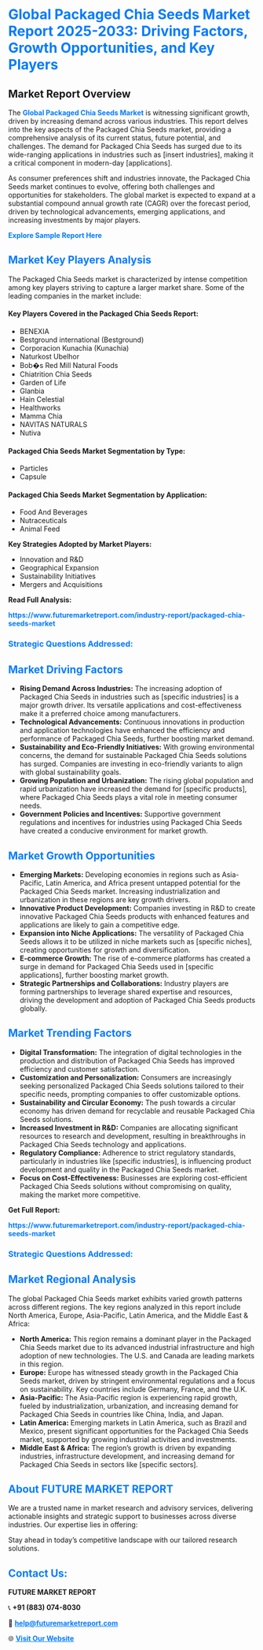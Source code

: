 <h1 style="color: #007BFF;">Global Packaged Chia Seeds Market Report 2025-2033: Driving Factors, Growth Opportunities, and Key Players</h1>

<section id="overview">
<h2>Market Report Overview</h2>
<p>The <a href="https://www.futuremarketreport.com/industry-report/packaged-chia-seeds-market" style="color: #007BFF; text-decoration: none;"><strong>Global Packaged Chia Seeds Market</strong></a> is witnessing significant growth, driven by increasing demand across various industries. This report delves into the key aspects of the Packaged Chia Seeds market, providing a comprehensive analysis of its current status, future potential, and challenges. The demand for Packaged Chia Seeds has surged due to its wide-ranging applications in industries such as [insert industries], making it a critical component in modern-day [applications].</p>
<p>As consumer preferences shift and industries innovate, the Packaged Chia Seeds market continues to evolve, offering both challenges and opportunities for stakeholders. The global market is expected to expand at a substantial compound annual growth rate (CAGR) over the forecast period, driven by technological advancements, emerging applications, and increasing investments by major players.</p>
</section>

<section id="overview">
<p><a href="https://www.futuremarketreport.com/request-sample/reportId=50838" style="color: #007BFF; text-decoration: none;"><strong>Explore Sample Report Here</strong></a></p>
</section>

<section id="key-players">
<h2 style="color: #007BFF;">Market Key Players Analysis</h2>
<p>The Packaged Chia Seeds market is characterized by intense competition among key players striving to capture a larger market share. Some of the leading companies in the market include:</p>
<h4>Key Players Covered in the Packaged Chia Seeds Report:</h4>
<ul><li>BENEXIA</li><li>Bestground international (Bestground)</li><li>Corporacion Kunachia (Kunachia)</li><li>Naturkost Ubelhor</li><li>Bob�s Red Mill Natural Foods</li><li>Chiatrition Chia Seeds</li><li>Garden of Life</li><li>Glanbia</li><li>Hain Celestial</li><li>Healthworks</li><li>Mamma Chia</li><li>NAVITAS NATURALS</li><li>Nutiva</li></ul>
<h4>Packaged Chia Seeds Market Segmentation by Type:</h4>
<ul><li>Particles</li><li>Capsule</li></ul>

<h4>Packaged Chia Seeds Market Segmentation by Application:</h4>
<ul><li>Food And Beverages</li><li>Nutraceuticals</li><li>Animal Feed</li></ul>
<p><strong>Key Strategies Adopted by Market Players:</strong></p>
<ul>
<li>Innovation and R&D</li>
<li>Geographical Expansion</li>
<li>Sustainability Initiatives</li>
<li>Mergers and Acquisitions</li>
</ul>
</section>

<section>
<p><strong>Read Full Analysis: </strong></p><a href="https://www.futuremarketreport.com/industry-report/packaged-chia-seeds-market" style="color: #007BFF; text-decoration: none;"><strong>https://www.futuremarketreport.com/industry-report/packaged-chia-seeds-market</strong></a>
<h3 style="color: #007BFF;">Strategic Questions Addressed:</h3>
</section>

<section id="driving-factors">
<h2 style="color: #007BFF;">Market Driving Factors</h2>
<ul>
<li><strong>Rising Demand Across Industries:</strong> The increasing adoption of Packaged Chia Seeds in industries such as [specific industries] is a major growth driver. Its versatile applications and cost-effectiveness make it a preferred choice among manufacturers.</li>
<li><strong>Technological Advancements:</strong> Continuous innovations in production and application technologies have enhanced the efficiency and performance of Packaged Chia Seeds, further boosting market demand.</li>
<li><strong>Sustainability and Eco-Friendly Initiatives:</strong> With growing environmental concerns, the demand for sustainable Packaged Chia Seeds solutions has surged. Companies are investing in eco-friendly variants to align with global sustainability goals.</li>
<li><strong>Growing Population and Urbanization:</strong> The rising global population and rapid urbanization have increased the demand for [specific products], where Packaged Chia Seeds plays a vital role in meeting consumer needs.</li>
<li><strong>Government Policies and Incentives:</strong> Supportive government regulations and incentives for industries using Packaged Chia Seeds have created a conducive environment for market growth.</li>
</ul>
</section>

<section id="growth-opportunities">
<h2 style="color: #007BFF;">Market Growth Opportunities</h2>
<ul>
<li><strong>Emerging Markets:</strong> Developing economies in regions such as Asia-Pacific, Latin America, and Africa present untapped potential for the Packaged Chia Seeds market. Increasing industrialization and urbanization in these regions are key growth drivers.</li>
<li><strong>Innovative Product Development:</strong> Companies investing in R&D to create innovative Packaged Chia Seeds products with enhanced features and applications are likely to gain a competitive edge.</li>
<li><strong>Expansion into Niche Applications:</strong> The versatility of Packaged Chia Seeds allows it to be utilized in niche markets such as [specific niches], creating opportunities for growth and diversification.</li>
<li><strong>E-commerce Growth:</strong> The rise of e-commerce platforms has created a surge in demand for Packaged Chia Seeds used in [specific applications], further boosting market growth.</li>
<li><strong>Strategic Partnerships and Collaborations:</strong> Industry players are forming partnerships to leverage shared expertise and resources, driving the development and adoption of Packaged Chia Seeds products globally.</li>
</ul>
</section>

<section id="trending-factors">
<h2 style="color: #007BFF;">Market Trending Factors</h2>
<ul>
<li><strong>Digital Transformation:</strong> The integration of digital technologies in the production and distribution of Packaged Chia Seeds has improved efficiency and customer satisfaction.</li>
<li><strong>Customization and Personalization:</strong> Consumers are increasingly seeking personalized Packaged Chia Seeds solutions tailored to their specific needs, prompting companies to offer customizable options.</li>
<li><strong>Sustainability and Circular Economy:</strong> The push towards a circular economy has driven demand for recyclable and reusable Packaged Chia Seeds solutions.</li>
<li><strong>Increased Investment in R&D:</strong> Companies are allocating significant resources to research and development, resulting in breakthroughs in Packaged Chia Seeds technology and applications.</li>
<li><strong>Regulatory Compliance:</strong> Adherence to strict regulatory standards, particularly in industries like [specific industries], is influencing product development and quality in the Packaged Chia Seeds market.</li>
<li><strong>Focus on Cost-Effectiveness:</strong> Businesses are exploring cost-efficient Packaged Chia Seeds solutions without compromising on quality, making the market more competitive.</li>
</ul>
</section>

<section>
<p><strong>Get Full Report: </strong></p><a href="https://www.futuremarketreport.com/industry-report/packaged-chia-seeds-market" style="color: #007BFF; text-decoration: none;"><strong>https://www.futuremarketreport.com/industry-report/packaged-chia-seeds-market</strong></a>
<h3 style="color: #007BFF;">Strategic Questions Addressed:</h3>
</section>


<section id="regional-analysis">
<h2 style="color: #007BFF;">Market Regional Analysis</h2>
<p>The global Packaged Chia Seeds market exhibits varied growth patterns across different regions. The key regions analyzed in this report include North America, Europe, Asia-Pacific, Latin America, and the Middle East & Africa:</p>
<ul>
<li><strong>North America:</strong> This region remains a dominant player in the Packaged Chia Seeds market due to its advanced industrial infrastructure and high adoption of new technologies. The U.S. and Canada are leading markets in this region.</li>
<li><strong>Europe:</strong> Europe has witnessed steady growth in the Packaged Chia Seeds market, driven by stringent environmental regulations and a focus on sustainability. Key countries include Germany, France, and the U.K.</li>
<li><strong>Asia-Pacific:</strong> The Asia-Pacific region is experiencing rapid growth, fueled by industrialization, urbanization, and increasing demand for Packaged Chia Seeds in countries like China, India, and Japan.</li>
<li><strong>Latin America:</strong> Emerging markets in Latin America, such as Brazil and Mexico, present significant opportunities for the Packaged Chia Seeds market, supported by growing industrial activities and investments.</li>
<li><strong>Middle East & Africa:</strong> The region’s growth is driven by expanding industries, infrastructure development, and increasing demand for Packaged Chia Seeds in sectors like [specific sectors].</li>
</ul>
</section>

<footer>
<h2 style="color: #007BFF;">About FUTURE MARKET REPORT</h2>
<p>We are a trusted name in market research and advisory services, delivering actionable insights and strategic support to businesses across diverse industries. Our expertise lies in offering:</p>

<p>Stay ahead in today’s competitive landscape with our tailored research solutions.</p>

<h2 style="color: #007BFF;">Contact Us:</h2>
<p><strong>FUTURE MARKET REPORT</strong></p>
<p>📞 <strong>+91 (883) 074-8030</strong></p>
<p>📧 <strong><a href="mailto:help@futuremarketreport.com" style="color: #007BFF;">help@futuremarketreport.com</a></strong></p>
<p>🌐 <strong><a href="https://www.futuremarketreport.com/" style="color: #007BFF;">Visit Our Website</a></strong></p>
</footer>